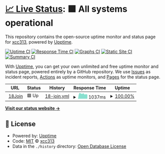 # [📈 Live Status](https://xcc313.github.io/upptime): <!--live status--> **🟩 All systems operational**

This repository contains the open-source uptime monitor and status page for [xcc313](https://xcc313.github.io/upptime), powered by [Upptime](https://github.com/upptime/upptime).

[![Uptime CI](https://github.com/xcc313/upptime/workflows/Uptime%20CI/badge.svg)](https://github.com/xcc313/upptime/actions?query=workflow%3A%22Uptime+CI%22)
[![Response Time CI](https://github.com/xcc313/upptime/workflows/Response%20Time%20CI/badge.svg)](https://github.com/xcc313/upptime/actions?query=workflow%3A%22Response+Time+CI%22)
[![Graphs CI](https://github.com/xcc313/upptime/workflows/Graphs%20CI/badge.svg)](https://github.com/xcc313/upptime/actions?query=workflow%3A%22Graphs+CI%22)
[![Static Site CI](https://github.com/xcc313/upptime/workflows/Static%20Site%20CI/badge.svg)](https://github.com/xcc313/upptime/actions?query=workflow%3A%22Static+Site+CI%22)
[![Summary CI](https://github.com/xcc313/upptime/workflows/Summary%20CI/badge.svg)](https://github.com/xcc313/upptime/actions?query=workflow%3A%22Summary+CI%22)

With [Upptime](https://upptime.js.org), you can get your own unlimited and free uptime monitor and status page, powered entirely by a GitHub repository. We use [Issues](https://github.com/xcc313/upptime/issues) as incident reports, [Actions](https://github.com/xcc313/upptime/actions) as uptime monitors, and [Pages](https://xcc313.github.io/upptime) for the status page.

<!--start: status pages-->
<!-- This summary is generated by Upptime (https://github.com/upptime/upptime) -->
<!-- Do not edit this manually, your changes will be overwritten -->
<!-- prettier-ignore -->
| URL | Status | History | Response Time | Uptime |
| --- | ------ | ------- | ------------- | ------ |
| <img alt="" src="https://www.18join.com/logo.png" height="13"> [18Join](https://www.18join.com/api/captcha) | 🟩 Up | [18-join.yml](https://github.com/xcc313/upptime/commits/HEAD/history/18-join.yml) | <details><summary><img alt="Response time graph" src="./graphs/18-join/response-time-week.png" height="20"> 1037ms</summary><br><a href="https://xcc313.github.io/upptime/history/18-join"><img alt="Response time 1402" src="https://img.shields.io/endpoint?url=https%3A%2F%2Fraw.githubusercontent.com%2Fxcc313%2Fupptime%2FHEAD%2Fapi%2F18-join%2Fresponse-time.json"></a><br><a href="https://xcc313.github.io/upptime/history/18-join"><img alt="24-hour response time 981" src="https://img.shields.io/endpoint?url=https%3A%2F%2Fraw.githubusercontent.com%2Fxcc313%2Fupptime%2FHEAD%2Fapi%2F18-join%2Fresponse-time-day.json"></a><br><a href="https://xcc313.github.io/upptime/history/18-join"><img alt="7-day response time 1037" src="https://img.shields.io/endpoint?url=https%3A%2F%2Fraw.githubusercontent.com%2Fxcc313%2Fupptime%2FHEAD%2Fapi%2F18-join%2Fresponse-time-week.json"></a><br><a href="https://xcc313.github.io/upptime/history/18-join"><img alt="30-day response time 1452" src="https://img.shields.io/endpoint?url=https%3A%2F%2Fraw.githubusercontent.com%2Fxcc313%2Fupptime%2FHEAD%2Fapi%2F18-join%2Fresponse-time-month.json"></a><br><a href="https://xcc313.github.io/upptime/history/18-join"><img alt="1-year response time 1402" src="https://img.shields.io/endpoint?url=https%3A%2F%2Fraw.githubusercontent.com%2Fxcc313%2Fupptime%2FHEAD%2Fapi%2F18-join%2Fresponse-time-year.json"></a></details> | <details><summary><a href="https://xcc313.github.io/upptime/history/18-join">100.00%</a></summary><a href="https://xcc313.github.io/upptime/history/18-join"><img alt="All-time uptime 99.89%" src="https://img.shields.io/endpoint?url=https%3A%2F%2Fraw.githubusercontent.com%2Fxcc313%2Fupptime%2FHEAD%2Fapi%2F18-join%2Fuptime.json"></a><br><a href="https://xcc313.github.io/upptime/history/18-join"><img alt="24-hour uptime 100.00%" src="https://img.shields.io/endpoint?url=https%3A%2F%2Fraw.githubusercontent.com%2Fxcc313%2Fupptime%2FHEAD%2Fapi%2F18-join%2Fuptime-day.json"></a><br><a href="https://xcc313.github.io/upptime/history/18-join"><img alt="7-day uptime 100.00%" src="https://img.shields.io/endpoint?url=https%3A%2F%2Fraw.githubusercontent.com%2Fxcc313%2Fupptime%2FHEAD%2Fapi%2F18-join%2Fuptime-week.json"></a><br><a href="https://xcc313.github.io/upptime/history/18-join"><img alt="30-day uptime 99.90%" src="https://img.shields.io/endpoint?url=https%3A%2F%2Fraw.githubusercontent.com%2Fxcc313%2Fupptime%2FHEAD%2Fapi%2F18-join%2Fuptime-month.json"></a><br><a href="https://xcc313.github.io/upptime/history/18-join"><img alt="1-year uptime 99.89%" src="https://img.shields.io/endpoint?url=https%3A%2F%2Fraw.githubusercontent.com%2Fxcc313%2Fupptime%2FHEAD%2Fapi%2F18-join%2Fuptime-year.json"></a></details>

<!--end: status pages-->

[**Visit our status website →**](https://xcc313.github.io/upptime)

## 📄 License

- Powered by: [Upptime](https://github.com/upptime/upptime)
- Code: [MIT](./LICENSE) © [xcc313](https://xcc313.github.io/upptime)
- Data in the `./history` directory: [Open Database License](https://opendatacommons.org/licenses/odbl/1-0/)
